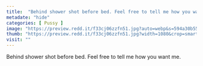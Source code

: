 ```yaml
---
title:  "Behind shower shot before bed. Feel free to tell me how you want me."
metadate: "hide"
categories: [ Pussy ]
image: "https://preview.redd.it/f33cj06zzfn51.jpg?auto=webp&s=594a30b55e558809788d1bbb4e40c503a0d5bfad"
thumb: "https://preview.redd.it/f33cj06zzfn51.jpg?width=1080&crop=smart&auto=webp&s=8688d8ab1438bc2961747658080691c51df62e1d"
visit: ""
---
```

Behind shower shot before bed. Feel free to tell me how you want me.
